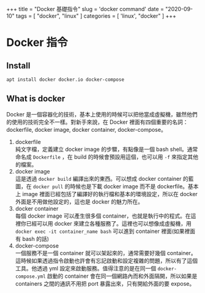 +++
title = "Docker 基礎指令"
slug = 'docker command'
date = "2020-09-10"
tags = [ "docker", "linux" ]
categories = [ 'linux', "docker" ]
+++

# Docker 指令

## Install

```bash
apt install docker docker.io docker-compose
```

## What is docker

Docker 是一個容器化的技術，基本上使用的時候可以把他當成虛擬機，雖然他們的使用的技術完全不一樣。對新手來說，在 Docker 裡面有四個重要的名詞：dockerfile, docker image, docker container, docker-compose。

1. dockerfile  
   純文字檔，定義建立 docker image 的步驟，有點像是一個 bash shell。通常命名成 `Dockerfile` ，在 build 的時候會預設用這個，也可以用 `-f` 來指定其他的檔案。
2. docker image  
   這是透過 `docker build` 編譯出來的東西。可以想成 docker container 的藍圖，在 `docker pull` 的時候也是下載 docker image 而不是 dockerfile。基本上 image 裡面已經包括了編譯好的執行檔和基本的環境設定，所以在 docker 外面是不用做他設定的，這也是 docker 的魅力所在。
3. docker container  
   每個 docker image 可以產生很多個 container，也就是執行中的程式。在這裡你已經可以用 docker 來建立各種服務了。這裡也可以想像成虛擬機，用 `docker exec -it container_name bash` 可以進到 container 裡面(如果裡面有 bash 的話)
4. docker-compose  
   一個服務不是一個 container 就可以架起來的，通常需要好幾個 container。這時候如果透過指令啟動也許會有忘記啟動和設定複雜的問題，所以有了這個工具。他透過 yml 設定來啟動服務。值得注意的是在同一個 `docker-compose.yml` 啟動的 container 會在同一個網路內而和外面隔開，所以如果是 containers 之間的通訊不用把 port 暴露出來，只有開給外面的要 expose。
